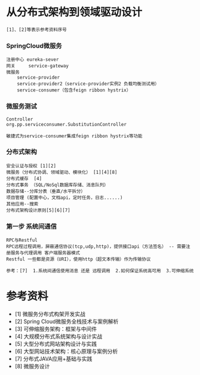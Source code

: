 # 从分布式架构到领域驱动设计    
    [1]、[2]等表示参考资料序号
### SpringCloud微服务
    注册中心 eureka-sever
    网关     service-gateway
    微服务
        service-provider
        service-provider2（service-provider实例2 负载均衡测试用）
        service-consumer（包含feign ribbon hystrix）

### 微服务测试
    Controller
    org.pp.serviceconsumer.SubstitutionController
    
    敏捷式为service-consumer集成feign ribbon hystrix等功能

### 分布式架构
    安全认证与授权 [1][2]
    微服务（分布式协调、领域驱动、模块化） [1][4][8]
    分布式缓存  [4]
    分布式事务 （SQL/NoSql数据库存储、消息队列）
    数据存储--分库分表（垂直/水平拆分）
    项目管理 (配置中心，文档api，定时任务，日志......)
    其他应用--搜索 
    分布式架构设计原则[5][6][7]

### 第一步 系统间通信 
    RPC与Restful
    RPC远程过程调用，屏蔽通信协议(tcp,udp,http)，提供接口api（方法签名） -- 需要注册服务与代理调用 客户端服务器模式
    Restful 一些都是资源（URI），使用http（超文本传输）作为传输协议
    
    参考：[7]  1.系统间通信使用消息 还是 远程调用  2.如何保证系统高可用  3.可伸缩系统

# 参考资料
- [1] 微服务分布式构架开发实战 
- [2] Spring Cloud微服务全栈技术与案例解析 
- [3] 可伸缩服务架构：框架与中间件
- [4] 大规模分布式系统架构与设计实战
- [5] 大型分布式网站架构设计与实践 
- [6] 大型网站技术架构：核心原理与案例分析 
- [7] 分布式JAVA应用+基础与实践
- [8] 微服务设计
   
    